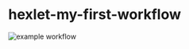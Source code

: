 # hexlet-my-first-workflow
![example workflow](https://github.com/borisovaldv/hexlet-my-first-workflow/blob/main/.github/workflows/hello-world.yml/badge.svg)
